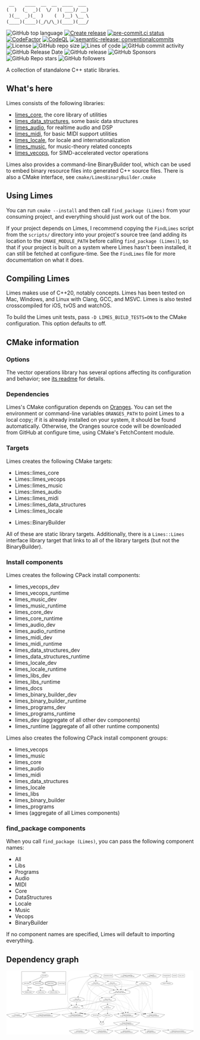 <!-- markdownlint-disable -->
```
 __    ____  __  __  ____  ___
(  )  (_  _)(  \/  )( ___)/ __)
 )(__  _)(_  )    (  )__) \__ \
(____)(____)(_/\/\_)(____)(___/
```

![GitHub top language](https://img.shields.io/github/languages/top/benthevining/Limes)
[![Create release](https://github.com/benthevining/Limes/actions/workflows/test_and_release.yml/badge.svg)](https://github.com/benthevining/Limes/actions/workflows/test_and_release.yml)
[![pre-commit.ci status](https://results.pre-commit.ci/badge/github/benthevining/Limes/main.svg)](https://results.pre-commit.ci/latest/github/benthevining/Limes/main)
[![CodeFactor](https://www.codefactor.io/repository/github/benthevining/limes/badge)](https://www.codefactor.io/repository/github/benthevining/limes)
[![CodeQL](https://github.com/benthevining/Limes/actions/workflows/codeql-analysis.yml/badge.svg)](https://github.com/benthevining/Limes/actions/workflows/codeql-analysis.yml)
[![semantic-release: conventionalcommits](https://img.shields.io/badge/semantic--release-conventionalcommits-e10079?logo=semantic-release)](https://github.com/semantic-release/semantic-release)
![License](https://img.shields.io/github/license/benthevining/Limes)
![GitHub repo size](https://img.shields.io/github/repo-size/benthevining/Limes)
![Lines of code](https://img.shields.io/tokei/lines/github/benthevining/Limes)
![GitHub commit activity](https://img.shields.io/github/commit-activity/m/benthevining/Limes)
![GitHub Release Date](https://img.shields.io/github/release-date/benthevining/Limes)
![GitHub release](https://img.shields.io/github/v/release/benthevining/Limes)
![GitHub Sponsors](https://img.shields.io/github/sponsors/benthevining?style=social)
![GitHub Repo stars](https://img.shields.io/github/stars/benthevining/Limes?style=social)
![GitHub followers](https://img.shields.io/github/followers/benthevining?style=social)

A collection of standalone C++ static libraries.

## What's here

Limes consists of the following libraries:

* [limes_core](libs/limes_core/README.md), the core library of utilities
* [limes_data_structures](libs/limes_data_structures/README.md), some basic data structures
* [limes_audio](libs/limes_audio/README.md), for realtime audio and DSP
* [limes_midi](libs/limes_midi/README.md), for basic MIDI support utilities
* [limes_locale](libs/limes_locale/README.md), for locale and internationalization
* [limes_music](libs/limes_music/README.md), for music-theory related concepts
* [limes_vecops](libs/limes_vecops/README.md), for SIMD-accelerated vector operations

Limes also provides a command-line BinaryBuilder tool, which can be used to embed binary resource files into generated C++ source files. There is also a CMake interface, see `cmake/LimesBinaryBuilder.cmake`

## Using Limes

You can run `cmake --install` and then call `find_package (Limes)` from your consuming project, and everything should just work out of the box.

If your project depends on Limes, I recommend copying the `FindLimes` script from the `scripts/` directory into your project's source tree (and adding its location to the `CMAKE_MODULE_PATH` before calling `find_package (Limes)`), so that if your project is built on a system where Limes hasn't been installed, it can still be fetched at configure-time.
See the `FindLimes` file for more documentation on what it does.

## Compiling Limes

Limes makes use of C++20, notably concepts. Limes has been tested on Mac, Windows, and Linux with Clang, GCC, and MSVC. Limes is also tested crosscompiled for iOS, tvOS and watchOS.

To build the Limes unit tests, pass `-D LIMES_BUILD_TESTS=ON` to the CMake configuration. This option defaults to off.

## CMake information

### Options

The vector operations library has several options affecting its configuration and behavior; see [its readme](libs/limes_vecops/README.md) for details.

### Dependencies

Limes's CMake configuration depends on [Oranges](https://github.com/benthevining/Oranges).
You can set the environment or command-line variables `ORANGES_PATH` to point Limes to a local copy; if it is already installed on your system, it should be found automatically.
Otherwise, the Oranges source code will be downloaded from GitHub at configure time, using CMake's FetchContent module.

### Targets

Limes creates the following CMake targets:

* Limes::limes_core
* Limes::limes_vecops
* Limes::limes_music
* Limes::limes_audio
* Limes::limes_midi
* Limes::limes_data_structures
* Limes::limes_locale
- Limes::BinaryBuilder

All of these are static library targets. Additionally, there is a `Limes::Limes` interface library target that links to all of the library targets (but not the BinaryBuilder).

### Install components

Limes creates the following CPack install components:

* limes_vecops_dev
* limes_vecops_runtime
* limes_music_dev
* limes_music_runtime
* limes_core_dev
* limes_core_runtime
* limes_audio_dev
* limes_audio_runtime
* limes_midi_dev
* limes_midi_runtime
* limes_data_structures_dev
* limes_data_structures_runtime
* limes_locale_dev
* limes_locale_runtime
* limes_libs_dev
* limes_libs_runtime
* limes_docs
* limes_binary_builder_dev
* limes_binary_builder_runtime
* limes_programs_dev
* limes_programs_runtime
* limes_dev (aggregate of all other dev components)
* limes_runtime (aggregate of all other runtime components)

Limes also creates the following CPack install component groups:

* limes_vecops
* limes_music
* limes_core
* limes_audio
* limes_midi
* limes_data_structures
* limes_locale
* limes_libs
* limes_binary_builder
* limes_programs
* limes (aggregate of all Limes components)

### find_package components

When you call `find_package (Limes)`, you can pass the following component names:

* All
* Libs
* Programs
* Audio
* MIDI
* Core
* DataStructures
* Locale
* Music
* Vecops
* BinaryBuilder

If no component names are specified, Limes will default to importing everything.

## Dependency graph

<!-- editorconfig-checker-disable -->
<p align="center">
  <img src="https://github.com/benthevining/Limes/blob/main/util/deps_graph.png" alt="Limes dependency graph"/>
</p>
<!-- editorconfig-checker-enable -->
